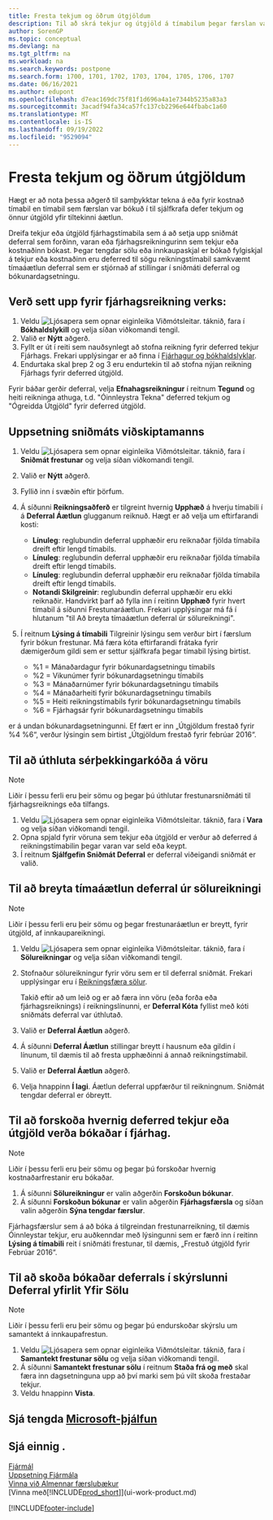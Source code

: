 ```yaml
---
title: Fresta tekjum og öðrum útgjöldum
description: Til að skrá tekjur og útgjöld á tímabilum þegar færslan var ekki bókuð, geturðu sjálfkrafa seinkað eða frestað þeim fram yfir tiltekna áætlun.
author: SorenGP
ms.topic: conceptual
ms.devlang: na
ms.tgt_pltfrm: na
ms.workload: na
ms.search.keywords: postpone
ms.search.form: 1700, 1701, 1702, 1703, 1704, 1705, 1706, 1707
ms.date: 06/16/2021
ms.author: edupont
ms.openlocfilehash: d7eac169dc75f81f1d696a4a1e7344b5235a83a3
ms.sourcegitcommit: 3acadf94fa34ca57fc137cb2296e644fbabc1a60
ms.translationtype: MT
ms.contentlocale: is-IS
ms.lasthandoff: 09/19/2022
ms.locfileid: "9529094"
---
```

# <a name="defer-revenues-and-expenses"></a>Fresta tekjum og öðrum útgjöldum

Hægt er að nota þessa aðgerð til samþykktar tekna á eða fyrir kostnað tímabil en tímabil sem færslan var bókuð í til sjálfkrafa defer tekjum og önnur útgjöld yfir tiltekinni áætlun.

Dreifa tekjur eða útgjöld fjárhagstímabila sem á að setja upp sniðmát deferral sem forðinn, varan eða fjárhagsreikningurinn sem tekjur eða kostnaðinn bókast. Þegar tengdar sölu eða innkaupaskjal er bókað fylgiskjal á tekjur eða kostnaðinn eru deferred til sögu reikningstímabil samkvæmt tímaáætlun deferral sem er stjórnað af stillingar í sniðmáti deferral og bókunardagsetningu.

## <a name="to-set-up-a-gl-account-for-deferral"></a>Verð sett upp fyrir fjárhagsreikning verks:

1. Veldu ![Ljósapera sem opnar eiginleika Viðmótsleitar.](media/ui-search/search_small.png "Segðu mér hvað þú vilt gera") táknið, fara í **Bókhaldslykill** og velja síðan viðkomandi tengil.
2. Valið er **Nýtt** aðgerð.
3. Fyllt er út í reiti sem nauðsynlegt að stofna reikning fyrir deferred tekjur Fjárhags. Frekari upplýsingar er að finna í [Fjárhagur og bókhaldslyklar](finance-general-ledger.md).
4. Endurtaka skal þrep 2 og 3 eru endurtekin til að stofna nýjan reikning Fjárhags fyrir deferred útgjöld.

Fyrir báðar gerðir deferral, velja **Efnahagsreikningur** í reitnum **Tegund** og heiti reikninga athuga, t.d. "Óinnleystra Tekna" deferred tekjum og "Ógreidda Útgjöld" fyrir deferred útgjöld.

## <a name="to-set-up-a-deferral-template"></a>Uppsetning sniðmáts viðskiptamanns

1. Veldu ![Ljósapera sem opnar eiginleika Viðmótsleitar.](media/ui-search/search_small.png "Segðu mér hvað þú vilt gera") táknið, fara í **Sniðmát frestunar** og velja síðan viðkomandi tengil.
2. Valið er **Nýtt** aðgerð.
3. Fyllið inn í svæðin eftir þörfum.
4. Á síðunni **Reikningsaðferð** er tilgreint hvernig **Upphæð** á hverju tímabili í á **Deferral Áætlun** glugganum reiknuð. Hægt er að velja um eftirfarandi kosti:

   * **Línuleg**: reglubundin deferral upphæðir eru reiknaðar fjölda tímabila dreift eftir lengd tímabils.
   * **Línuleg**: reglubundin deferral upphæðir eru reiknaðar fjölda tímabila dreift eftir lengd tímabils.
   * **Línuleg**: reglubundin deferral upphæðir eru reiknaðar fjölda tímabila dreift eftir lengd tímabils.
   * **Notandi Skilgreinir**: reglubundin deferral upphæðir eru ekki reiknaðir. Handvirkt þarf að fylla inn í reitinn **Upphæð** fyrir hvert tímabil á síðunni Frestunaráætlun. Frekari upplýsingar má fá í hlutanum "til Að breyta tímaáætlun deferral úr sölureikningi".
5. Í reitnum **Lýsing á tímabili** Tilgreinir lýsingu sem verður birt í færslum fyrir bókun frestunar. Má færa kóta eftirfarandi frátaka fyrir dæmigerðum gildi sem er settur sjálfkrafa þegar tímabil lýsing birtist.

   * %1 = Mánaðardagur fyrir bókunardagsetningu tímabils
   * %2 = Vikunúmer fyrir bókunardagsetningu tímabils
   * %3 = Mánaðarnúmer fyrir bókunardagsetningu tímabils
   * %4 = Mánaðarheiti fyrir bókunardagsetningu tímabils
   * %5 = Heiti reikningstímabils fyrir bókunardagsetningu tímabils
   * %6 = Fjárhagsár fyrir bókunardagsetningu tímabils

 er á undan bókunardagsetningunni. Ef fært er inn „Útgjöldum frestað fyrir %4 %6“, verður lýsingin sem birtist „Útgjöldum frestað fyrir febrúar 2016“.

## <a name="to-assign-a-deferral-template-to-an-item"></a>Til að úthluta sérþekkingarkóða á vöru

> [!NOTE]  
> Liðir í þessu ferli eru þeir sömu og þegar þú úthlutar frestunarsniðmáti til fjárhagsreiknings eða tilfangs.

1. Veldu ![Ljósapera sem opnar eiginleika Viðmótsleitar.](media/ui-search/search_small.png "Segðu mér hvað þú vilt gera") táknið, fara í **Vara** og velja síðan viðkomandi tengil.
2. Opna spjald fyrir vöruna sem tekjur eða útgjöld er verður að deferred á reikningstímabilin þegar varan var seld eða keypt.
3. Í reitnum **Sjálfgefin Sniðmát Deferral** er deferral viðeigandi sniðmát er valið.

## <a name="to-change-a-deferral-schedule-from-a-sales-invoice"></a>Til að breyta tímaáætlun deferral úr sölureikningi

> [!NOTE]  
> Liðir í þessu ferli eru þeir sömu og þegar frestunaráætlun er breytt, fyrir útgjöld, af innkaupareikningi.

1. Veldu ![Ljósapera sem opnar eiginleika Viðmótsleitar.](media/ui-search/search_small.png "Segðu mér hvað þú vilt gera") táknið, fara í **Sölureikningar** og velja síðan viðkomandi tengil.
2. Stofnaður sölureikningur fyrir vöru sem er til deferral sniðmát. Frekari upplýsingar eru í [Reikningsfæra sölur](sales-how-invoice-sales.md).

    Takið eftir að um leið og er að færa inn vöru (eða forða eða fjárhagsreiknings) í reikningslínunni, er **Deferral Kóta** fyllist með kóti sniðmáts deferral var úthlutað.
3. Valið er **Deferral Áætlun** aðgerð.
4. Á síðunni **Deferral Áætlun** stillingar breytt í hausnum eða gildin í línunum, til dæmis til að fresta upphæðinni á annað reikningstímabil.
5. Valið er **Deferral Áætlun** aðgerð.
6. Velja hnappinn **Í lagi**. Áætlun deferral uppfærður til reikningnum. Sniðmát tengdar deferral er óbreytt.

## <a name="to-preview-how-deferred-revenues-or-expenses-will-be-posted-to-the-general-ledger"></a>Til að forskoða hvernig deferred tekjur eða útgjöld verða bókaðar í fjárhag.

> [!NOTE]  
> Liðir í þessu ferli eru þeir sömu og þegar þú forskoðar hvernig kostnaðarfrestanir eru bókaðar.

1. Á síðunni **Sölureikningur** er valin aðgerðin **Forskoðun bókunar**.
2. Á síðunni **Forskoðun bókunar** er valin aðgerðin **Fjárhagsfærsla** og síðan valin aðgerðin **Sýna tengdar færslur**.

Fjárhagsfærslur sem á að bóka á tilgreindan frestunarreikning, til dæmis Óinnleystar tekjur, eru auðkenndar með lýsingunni sem er færð inn í reitinn **Lýsing á tímabili** reit í sniðmáti frestunar, til dæmis, „Frestuð útgjöld fyrir Febrúar 2016“.

## <a name="to-review-posted-deferrals-in-the-sales-deferral-summary-report"></a>Til að skoða bókaðar deferrals í skýrslunni Deferral yfirlit Yfir Sölu

> [!NOTE]  
> Liðir í þessu ferli eru þeir sömu og þegar þú endurskoðar skýrslu um samantekt á innkaupafrestun.

1. Veldu ![Ljósapera sem opnar eiginleika Viðmótsleitar.](media/ui-search/search_small.png "Segðu mér hvað þú vilt gera") táknið, fara í **Samantekt frestunar sölu** og velja síðan viðkomandi tengil.
2. Á síðunni **Samantekt frestunar sölu** í reitnum **Staða frá og með** skal færa inn dagsetninguna upp að því marki sem þú vilt skoða frestaðar tekjur.
3. Veldu hnappinn **Vista**.

## <a name="see-related-microsoft-training"></a>Sjá tengda [Microsoft-þjálfun](/training/modules/processing-invoices-dynamics-365-business-central/)

## <a name="see-also"></a>Sjá einnig .

[Fjármál](finance.md)  
[Uppsetning Fjármála](finance-setup-finance.md)  
[Vinna við Almennar færslubækur](ui-work-general-journals.md)  
[Vinna með[!INCLUDE[prod_short](includes/prod_short.md)]](ui-work-product.md)


[!INCLUDE[footer-include](includes/footer-banner.md)]
